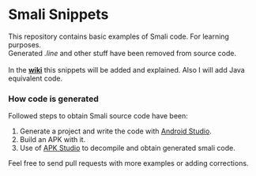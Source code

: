 # Smali Snippets
This repository contains basic examples of Smali code. For learning purposes.<br>
Generated *.line* and other stuff have been removed from source code.<br><br>
In the **[wiki](https://github.com/iordic/Smali-Snippets/wiki)** this snippets will
be added and explained. Also I will add Java equivalent code.

### How code is generated
Followed steps to obtain Smali source code have been:
1. Generate a project and write the code with [Android Studio](https://developer.android.com/studio/).
2. Build an APK with it.
3. Use of [APK Studio](https://github.com/vaibhavpandeyvpz/apkstudio) to decompile and obtain generated smali code.

Feel free to send pull requests with more examples or adding corrections.
